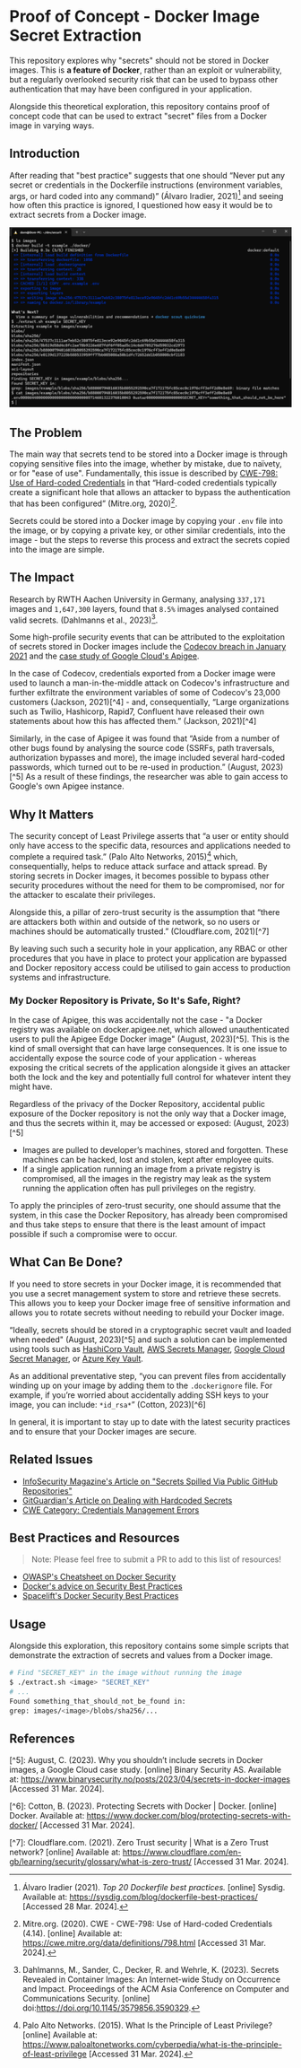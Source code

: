 # Proof of Concept - Docker Image Secret Extraction

This repository explores why "secrets" should not be stored in Docker images.
This is **a feature of Docker**, rather than an exploit or vulnerability, but a
regularly overlooked security risk that can be used to bypass other
authentication that may have been configured in your application.

Alongside this theoretical exploration, this repository contains proof of
concept code that can be used to extract "secret" files from a Docker image in
varying ways.

## Introduction

After reading that "best practice" suggests that one should “Never put any
secret or credentials in the Dockerfile instructions (environment variables,
args, or hard coded into any command)” (Álvaro Iradier, 2021)[^1] and seeing how
often this practice is ignored, I questioned how easy it would be to extract
secrets from a Docker image.

![Example Secret Extraction using Example Image](./example.png)

## The Problem

The main way that secrets tend to be stored into a Docker image is through
copying sensitive files into the image, whether by mistake, due to naïvety, or
for "ease of use". Fundamentally, this issue is described by [CWE-798: Use of
Hard-coded Credentials][cwe-798-harcoded-credentials] in that “Hard-coded
credentials typically create a significant hole that allows an attacker to
bypass the authentication that has been configured” (Mitre.org, 2020)[^2].

Secrets could be stored into a Docker image by copying your `.env` file into the
image, or by copying a private key, or other similar credentials, into the
image - but the steps to reverse this process and extract the secrets copied
into the image are simple.

[cwe-798-harcoded-credentials]: https://cwe.mitre.org/data/definitions/798.html

## The Impact

Research by RWTH Aachen University in Germany, analysing `337,171` images and
`1,647,300` layers, found that `8.5%` images analysed contained valid secrets.
(Dahlmanns et al., 2023)[^3].

Some high-profile security events that can be attributed to the exploitation of
secrets stored in Docker images include the [Codecov breach in January
2021][codecov-breach] and the [case study of Google Cloud's
Apigee][gcp-apigee-exploit].

In the case of Codecov, credentials exported from a Docker image were used to
launch a man-in-the-middle attack on Codecov's infrastructure and further
exfiltrate the environment variables of some of Codecov's 23,000 customers
(Jackson, 2021)[^4] - and, consequentially, “Large organizations such as Twilio,
Hashicorp, Rapid7, Confluent have released their own statements about how this
has affected them.” (Jackson, 2021)[^4]

Similarly, in the case of Apigee it was found that “Aside from a number of other
bugs found by analysing the source code (SSRFs, path traversals, authorization
bypasses and more), the image included several hard-coded passwords, which
turned out to be re-used in production.” (August, 2023)[^5] As a result of these
findings, the researcher was able to gain access to Google's own Apigee
instance.

[codecov-breach]: https://about.codecov.io/security-update/
[gcp-apigee-exploit]:
  https://www.binarysecurity.no/posts/2023/04/secrets-in-docker-images

## Why It Matters

The security concept of Least Privilege asserts that “a user or entity should
only have access to the specific data, resources and applications needed to
complete a required task.” (Palo Alto Networks, 2015)[^8] which,
consequentially, helps to reduce attack surface and attack spread. By storing
secrets in Docker images, it becomes possible to bypass other security
procedures without the need for them to be compromised, nor for the attacker to
escalate their privileges.

Alongside this, a pillar of zero-trust security is the assumption that “there
are attackers both within and outside of the network, so no users or machines
should be automatically trusted.” (Cloudflare.com, 2021)[^7]

By leaving such such a security hole in your application, any RBAC or other
procedures that you have in place to protect your application are bypassed and
Docker repository access could be utilised to gain access to production systems
and infrastructure.

### My Docker Repository is Private, So It's Safe, Right?

In the case of Apigee, this was accidentally not the case - "a Docker registry
was available on docker.apigee.net, which allowed unauthenticated users to pull
the Apigee Edge Docker image" (August, 2023)[^5]. This is the kind of small
oversight that can have large consequences. It is one issue to accidentally
expose the source code of your application - whereas exposing the critical
secrets of the application alongside it gives an attacker both the lock and the
key and potentially full control for whatever intent they might have.

Regardless of the privacy of the Docker Repository, accidental public exposure
of the Docker repository is not the only way that a Docker image, and thus the
secrets within it, may be accessed or exposed: (August, 2023)[^5]

- Images are pulled to developer’s machines, stored and forgotten. These
  machines can be hacked, lost and stolen, kept after employee quits.
- If a single application running an image from a private registry is
  compromised, all the images in the registry may leak as the system running the
  application often has pull privileges on the registry.

To apply the principles of zero-trust security, one should assume that the
system, in this case the Docker Repository, has already been compromised and
thus take steps to ensure that there is the least amount of impact possible if
such a compromise were to occur.

## What Can Be Done?

If you need to store secrets in your Docker image, it is recommended that you
use a secret management system to store and retrieve these secrets. This allows
you to keep your Docker image free of sensitive information and allows you to
rotate secrets without needing to rebuild your Docker image.

“Ideally, secrets should be stored in a cryptographic secret vault and loaded
when needed" (August, 2023)[^5] and such a solution can be implemented using
tools such as [HashiCorp Vault][hashicorp-vault], [AWS Secrets
Manager][aws-secrets-manager], [Google Cloud Secret
Manager][gcp-secret-manager], or [Azure Key Vault][azure-key-vault].

As an additional preventative step, “you can prevent files from accidentally
winding up on your image by adding them to the `.dockerignore` file. For
example, if you’re worried about accidentally adding SSH keys to your image, you
can include: `*id_rsa*`” (Cotton, 2023)[^6]

In general, it is important to stay up to date with the latest security
practices and to ensure that your Docker images are secure.

[hashicorp-vault]: https://www.hashicorp.com/products/vault
[aws-secrets-manager]: https://aws.amazon.com/secrets-manager/
[gcp-secret-manager]: https://cloud.google.com/security/products/secret-manager
[azure-key-vault]: https://azure.microsoft.com/products/key-vault

## Related Issues

- [InfoSecurity Magazine's Article on "Secrets Spilled Via Public GitHub
  Repositories"][infosec-mag-secrets-leaked]
- [GitGuardian's Article on Dealing with Hardcoded
  Secrets][gitguardian-hardcoded-secrets]
- [CWE Category: Credentials Management Errors][cwe-category-255]

[infosec-mag-secrets-leaked]:
  https://www.infosecurity-magazine.com/news/13-million-secrets-public-github/
[gitguardian-hardcoded-secrets]:
  https://blog.gitguardian.com/why-its-urgent-to-deal-with-your-hard-coded-credentials/
[cwe-category-255]: https://cwe.mitre.org/data/definitions/255.html

## Best Practices and Resources

> Note: Please feel free to submit a PR to add to this list of resources!

- [OWASP's Cheatsheet on Docker Security][owasp-docker-security]
- [Docker's advice on Security Best Practices][docker-best-practices]
- [Spacelift's Docker Security Best Practices][spacelift-docker-security]

[owasp-docker-security]:
  https://cheatsheetseries.owasp.org/cheatsheets/Docker_Security_Cheat_Sheet.html
[docker-best-practices]:
  https://docs.docker.com/develop/security-best-practices/
[spacelift-docker-security]: https://spacelift.io/blog/docker-security

## Usage

Alongside this exploration, this repository contains some simple scripts that
demonstrate the extraction of secrets and values from a Docker image.

```bash
# Find "SECRET_KEY" in the image without running the image
$ ./extract.sh <image> "SECRET_KEY"
# ...
Found something_that_should_not_be_found in:
grep: images/<image>/blobs/sha256/...
```

## References

[^1]:
    Álvaro Iradier (2021). _Top 20 Dockerfile best practices._ [online] Sysdig.
    Available at: <https://sysdig.com/blog/dockerfile-best-practices/> [Accessed
    28 Mar. 2024].

[^2]:
    Mitre.org. (2020). CWE - CWE-798: Use of Hard-coded Credentials (4.14).
    [online] Available at: <https://cwe.mitre.org/data/definitions/798.html>
    [Accessed 31 Mar. 2024].

[^3]:
    Dahlmanns, M., Sander, C., Decker, R. and Wehrle, K. (2023). Secrets
    Revealed in Container Images: An Internet-wide Study on Occurrence and
    Impact. Proceedings of the ACM Asia Conference on Computer and
    Communications Security. [online]
    doi:<https://doi.org/10.1145/3579856.3590329>.

[^4‌]:
    Jackson, M. (2021). Codecov supply chain attack breakdown. [online]
    GitGuardian Blog - Code Security for the DevOps generation. Available at:
    <https://blog.gitguardian.com/codecov-supply-chain-breach/> [Accessed 31
    Mar. 2024].

‌[^5]: August, C. (2023). Why you shouldn’t include secrets in Docker images, a
Google Cloud case study. [online] Binary Security AS. Available at:
<https://www.binarysecurity.no/posts/2023/04/secrets-in-docker-images> [Accessed
31 Mar. 2024].

‌[^6]: Cotton, B. (2023). Protecting Secrets with Docker | Docker. [online]
Docker. Available at:
<https://www.docker.com/blog/protecting-secrets-with-docker/> [Accessed 31 Mar.
2024].

‌[^7]: Cloudflare.com. (2021). Zero Trust security | What is a Zero Trust
network? [online] Available at:
<https://www.cloudflare.com/en-gb/learning/security/glossary/what-is-zero-trust/>
[Accessed 31 Mar. 2024].

[^8]:
    Palo Alto Networks. (2015). What Is the Principle of Least Privilege?
    [online] Available at:
    <https://www.paloaltonetworks.com/cyberpedia/what-is-the-principle-of-least-privilege>
    [Accessed 31 Mar. 2024].
